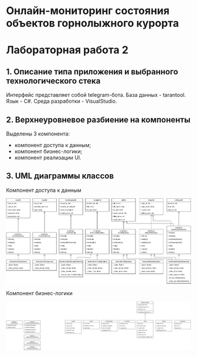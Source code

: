 # Онлайн-мониторинг состояния объектов горнолыжного курорта
# Лабораторная работа 2


## 1. Описание типа приложения и выбранного технологического стека 

Интерфейс представляет собой telegram-бота. База данных - tarantool. Язык - C#. Среда разработки - VisualStudio.


## 2. Верхнеуровневое разбиение на компоненты 

Выделены 3 компонента: 
- компонент доступа к данным;
- компонент бизнес-логики;
- компонент реализации UI.


## 3. UML диаграммы классов

Компонент доступа к данным

![](docs/imgs/uml/data_access.png)

Компонент бизнес-логики
 

![](docs/imgs/uml/buisiness_logic.png)


